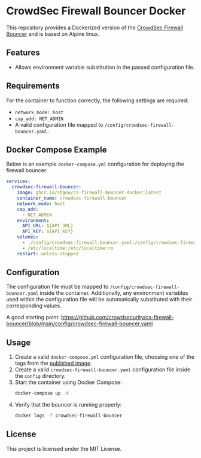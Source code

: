 # CrowdSec Firewall Bouncer Docker

This repository provides a Dockerized version of the [CrowdSec Firewall Bouncer](https://github.com/crowdsecurity/cs-firewall-bouncer) and is based on Alpine linux.

## Features
- Allows environment variable substitution in the passed configuration file.

## Requirements
For the container to function correctly, the following settings are required:
- `network_mode: host`
- `cap_add: NET_ADMIN`
- A valid configuration file mapped to `/config/crowdsec-firewall-bouncer.yaml`.

## Docker Compose Example
Below is an example `docker-compose.yml` configuration for deploying the firewall bouncer:

```yaml
services:
  crowdsec-firewall-bouncer:
    image: ghcr.io/shgew/cs-firewall-bouncer-docker:latest
    container_name: crowdsec-firewall-bouncer
    network_mode: host
    cap_add:
      - NET_ADMIN
    environment:
      API_URL: ${API_URL}
      API_KEY: ${API_KEY}
    volumes:
      - ./config/crowdsec-firewall-bouncer.yaml:/config/crowdsec-firewall-bouncer.yaml:ro
      - /etc/localtime:/etc/localtime:ro
    restart: unless-stopped
```

## Configuration
The configuration file must be mapped to `/config/crowdsec-firewall-bouncer.yaml` inside the container. Additionally, any environment variables used within the configuration file will be automatically substituted with their corresponding values.

A good starting point: https://github.com/crowdsecurity/cs-firewall-bouncer/blob/main/config/crowdsec-firewall-bouncer.yaml

## Usage
1. Create a valid `docker-compose.yml` configuration file, choosing one of the tags from the [published image](https://github.com/shgew/cs-firewall-bouncer-docker/pkgs/container/cs-firewall-bouncer-docker).
2. Create a valid `crowdsec-firewall-bouncer.yaml` configuration file inside the `config` directory.
3. Start the container using Docker Compose:
   ```sh
   docker-compose up -d
   ```
4. Verify that the bouncer is running properly:
   ```sh
   docker logs -f crowdsec-firewall-bouncer
   ```

## License
This project is licensed under the MIT License.

